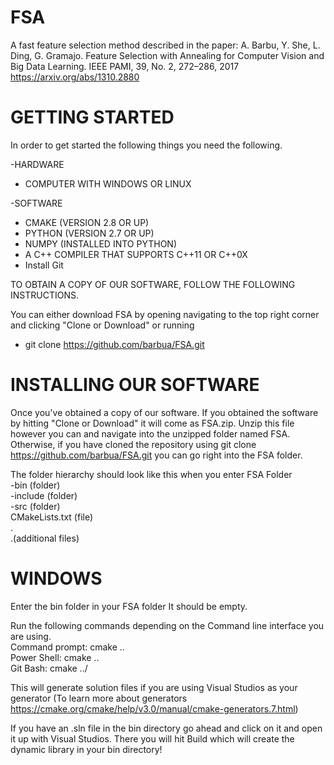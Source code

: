 # FSA
A fast feature selection method described in the paper:
A. Barbu, Y. She, L. Ding, G. Gramajo. Feature Selection with Annealing for Computer Vision and Big Data Learning. IEEE PAMI, 39, No. 2, 272–286, 2017
https://arxiv.org/abs/1310.2880

# GETTING STARTED

In order to get started the following things you need the following. 

-HARDWARE
 - COMPUTER WITH WINDOWS OR LINUX
 
-SOFTWARE
  - CMAKE (VERSION 2.8 OR UP)
  - PYTHON (VERSION 2.7 OR UP)
  - NUMPY (INSTALLED INTO PYTHON) 
  - A C++ COMPILER THAT SUPPORTS C++11 OR C++0X
  - Install Git 
  
 TO OBTAIN A COPY OF OUR SOFTWARE, FOLLOW THE FOLLOWING INSTRUCTIONS. 

You can either download FSA by opening navigating to the top right corner and clicking "Clone or Download"
or running 
- git clone https://github.com/barbua/FSA.git

# INSTALLING OUR SOFTWARE

Once you've obtained a copy of our software. 
If you obtained the software by hitting "Clone or Download" it will come as FSA.zip. 
Unzip this file however you can and navigate into the unzipped folder named FSA.
Otherwise, if you have cloned the repository using git clone https://github.com/barbua/FSA.git
you can go right into the FSA folder. 

The folder hierarchy should look like this when you enter FSA Folder                                                                                                                                                    
    -bin                        (folder)                                                                                     
    -include                    (folder)                                                                                     
    -src                        (folder)                                                                                     
    CMakeLists.txt              (file)                                                                                       
    .                                                                                                                         
    .(additional files)                                                                                                       
                                                                                                                              
 # WINDOWS
 
 Enter the bin folder in your FSA folder
 It should be empty. 

Run the following commands depending on the Command line interface you are using.                                                      
Command prompt: cmake ..\
Power Shell: cmake ..\
Git Bash: cmake ../

This will generate solution files if you are using Visual Studios as your generator
(To learn more about generators https://cmake.org/cmake/help/v3.0/manual/cmake-generators.7.html)

If you have an .sln file in the bin directory go ahead and click on it and open it up with Visual Studios. 
There you will hit Build which will create the dynamic library in your bin directory!

  
